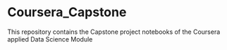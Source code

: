# Coursera_Capstone
This repository contains the Capstone project notebooks of the Coursera applied Data Science Module

